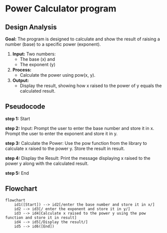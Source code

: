 # Power Calculator program
## Design Analysis
**Goal:** The program is designed to calculate and show the result of raising a number (base) to a specific power (exponent).</p>
1. **Input:** Two numbers:
   - The base (x) and 
   - The exponent (y)
2. **Process:**
   - Calculate the power using pow(x, y). 
3. **Output:**
   - Display the result, showing how x raised to the power of y equals the calculated result.

## Pseudocode
**step 1:** Start

**step 2:** Input: Prompt the user to enter the base number and store it in x. Prompt the user to enter the exponent and store it in y.

**step 3:** Calculate the Power: Use the pow function from the library to calculate x raised to the power y. Store the result in result.

**step 4:** Display the Result: Print the message displaying x raised to the power y along with the calculated result. 

**step 5:** End
## Flowchart
``` mermaid
flowchart 
    id1([Start]) --> id2[/enter the base number and store it in x/]
    id2 --> id3[/ enter the exponent and store it in y/]
    id3 --> id4[Calculate x raised to the power y using the pow function and store it in result]
    id4 --> id5[/Display the result/]
    id5 --> id6([End])


